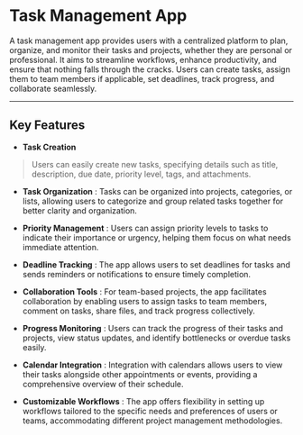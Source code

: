 # Task Management App

A task management app provides users with a centralized platform to plan, organize, and monitor their tasks and projects, whether they are personal or professional. It aims to streamline workflows, enhance productivity, and ensure that nothing falls through the cracks. Users can create tasks, assign them to team members if applicable, set deadlines, track progress, and collaborate seamlessly.

---

## Key Features

- **Task Creation**
> Users can easily create new tasks, specifying details such as title, description, due date, priority level, tags, and attachments.

- **Task Organization**
: Tasks can be organized into projects, categories, or lists, allowing users to categorize and group related tasks together for better clarity and organization.

- **Priority Management**
: Users can assign priority levels to tasks to indicate their importance or urgency, helping them focus on what needs immediate attention.

- **Deadline Tracking**
: The app allows users to set deadlines for tasks and sends reminders or notifications to ensure timely completion.

- **Collaboration Tools**
: For team-based projects, the app facilitates collaboration by enabling users to assign tasks to team members, comment on tasks, share files, and track progress collectively.

- **Progress Monitoring**
: Users can track the progress of their tasks and projects, view status updates, and identify bottlenecks or overdue tasks easily.

- **Calendar Integration**
: Integration with calendars allows users to view their tasks alongside other appointments or events, providing a comprehensive overview of their schedule.

- **Customizable Workflows**
: The app offers flexibility in setting up workflows tailored to the specific needs and preferences of users or teams, accommodating different project management methodologies.
